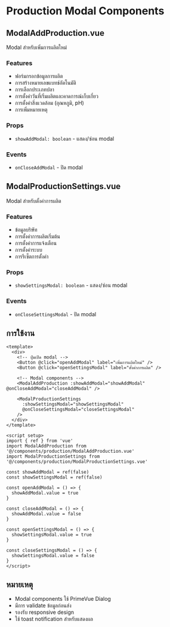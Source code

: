 # Production Modal Components

## ModalAddProduction.vue

Modal สำหรับเพิ่มการผลิตใหม่

### Features

- ฟอร์มกรอกข้อมูลการผลิต
- การสร้างหมายเลขแบทช์อัตโนมัติ
- การเลือกประเภทปลา
- การตั้งค่าวันที่เริ่มผลิตและคาดการณ์เก็บเกี่ยว
- การตั้งค่าสิ่งแวดล้อม (อุณหภูมิ, pH)
- การเพิ่มหมายเหตุ

### Props

- `showAddModal: boolean` - แสดง/ซ่อน modal

### Events

- `onCloseAddModal` - ปิด modal

## ModalProductionSettings.vue

Modal สำหรับตั้งค่าการผลิต

### Features

- ข้อมูลบริษัท
- การตั้งค่าการผลิตเริ่มต้น
- การตั้งค่าการแจ้งเตือน
- การตั้งค่าระบบ
- การรีเซ็ตการตั้งค่า

### Props

- `showSettingsModal: boolean` - แสดง/ซ่อน modal

### Events

- `onCloseSettingsModal` - ปิด modal

## การใช้งาน

```vue
<template>
  <div>
    <!-- ปุ่มเปิด modal -->
    <Button @click="openAddModal" label="เพิ่มการผลิตใหม่" />
    <Button @click="openSettingsModal" label="ตั้งค่าการผลิต" />

    <!-- Modal components -->
    <ModalAddProduction :showAddModal="showAddModal" @onCloseAddModal="closeAddModal" />

    <ModalProductionSettings
      :showSettingsModal="showSettingsModal"
      @onCloseSettingsModal="closeSettingsModal"
    />
  </div>
</template>

<script setup>
import { ref } from 'vue'
import ModalAddProduction from '@/components/production/ModalAddProduction.vue'
import ModalProductionSettings from '@/components/production/ModalProductionSettings.vue'

const showAddModal = ref(false)
const showSettingsModal = ref(false)

const openAddModal = () => {
  showAddModal.value = true
}

const closeAddModal = () => {
  showAddModal.value = false
}

const openSettingsModal = () => {
  showSettingsModal.value = true
}

const closeSettingsModal = () => {
  showSettingsModal.value = false
}
</script>
```

## หมายเหตุ

- Modal components ใช้ PrimeVue Dialog
- มีการ validate ข้อมูลก่อนส่ง
- รองรับ responsive design
- ใช้ toast notification สำหรับแสดงผล
